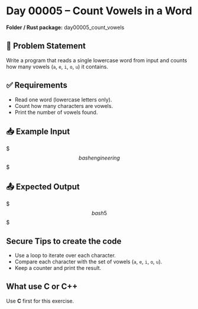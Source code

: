 # Day 00005 – Count Vowels in a Word

**Folder / Rust package:** day00005_count_vowels

## 🧠 Problem Statement

Write a program that reads a single lowercase word from input and counts how many vowels (`a`, `e`, `i`, `o`, `u`) it contains.

## ✅ Requirements

- Read one word (lowercase letters only).
- Count how many characters are vowels.
- Print the number of vowels found.

## 📥 Example Input

$$$bash
engineering
$$$

## 📤 Expected Output

$$$bash
5
$$$

## Secure Tips to create the code

- Use a loop to iterate over each character.
- Compare each character with the set of vowels (`a`, `e`, `i`, `o`, `u`).
- Keep a counter and print the result.

## What use C or C++

Use **C** first for this exercise.

